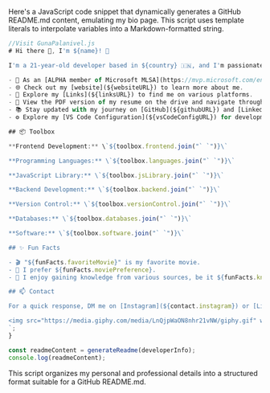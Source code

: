 Here's a JavaScript code snippet that dynamically generates a GitHub README.md content, emulating my bio page. This script uses template literals to interpolate variables into a Markdown-formatted string.

```javascript
//Visit GunaPalanivel.js
# Hi there 👋, I'm ${name}! 🌟

I'm a 21-year-old developer based in ${country} 🇮🇳, and I'm passionate about ${passion}.

- 🌟 As an [ALPHA member of Microsoft MLSA](https://mvp.microsoft.com/en-US/studentambassadors/profile/e9949081-2982-483b-97a7-c0a8baf88937), driving forward tech innovation.
- 🌐 Check out my [website](${websiteURL}) to learn more about me.
- 🔗 Explore my [Links](${linksURL}) to find me on various platforms.
- 📃 View the PDF version of my resume on the drive and navigate through the links [here](${resumeURL}).
- 📚 Stay updated with my journey on [GitHub](${githubURL}) and [LinkedIn](${linkedinURL}).
- ⚙️ Explore my [VS Code Configuration](${vsCodeConfigURL}) for development optimization.

## 📦 Toolbox

**Frontend Development:** \`${toolbox.frontend.join("` `")}\`

**Programming Languages:** \`${toolbox.languages.join("` `")}\`

**JavaScript Library:** \`${toolbox.jsLibrary.join("` `")}\`

**Backend Development:** \`${toolbox.backend.join("` `")}\`

**Version Control:** \`${toolbox.versionControl.join("` `")}\`

**Databases:** \`${toolbox.databases.join("` `")}\`

**Software:** \`${toolbox.software.join("` `")}\`

## ✨ Fun Facts

- 🎬 "${funFacts.favoriteMovie}" is my favorite movie.
- 🍿 I prefer ${funFacts.moviePreference}.
- 🧠 I enjoy gaining knowledge from various sources, be it ${funFacts.knowledgeSources.join(", ")}.

## 📫 Contact

For a quick response, DM me on [Instagram](${contact.instagram}) or [LinkedIn](${contact.linkedin}).

<img src="https://media.giphy.com/media/LnQjpWaON8nhr21vNW/giphy.gif" width="60"> <em><b>Let's connect and chat!</b></em>
`;
}

const readmeContent = generateReadme(developerInfo);
console.log(readmeContent);
```

This script organizes my personal and professional details into a structured format suitable for a GitHub README.md.
